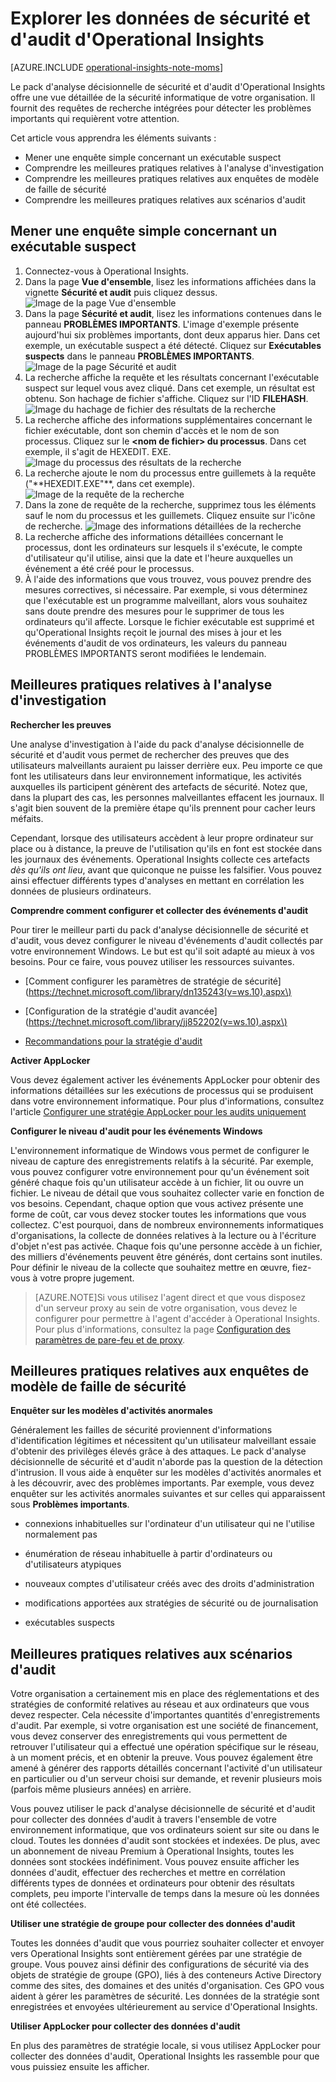 <properties 
   pageTitle="Explorer les données de sécurité et d'audit d'Operational Insights"
   description="Découvrez le pack d'analyse décisionnelle de sécurité et d'audit d'Operational Insights qui vous permet d'obtenir une vue détaillée de la sécurité informatique de votre organisation. Il fournit des requêtes de recherche intégrées pour détecter les problèmes importants qui requièrent votre attention."
   services="operational-insights"
   documentationCenter=""
   authors="bandersmsft"
   manager="jwhit"
   editor="tysonn" /> <tags 
   ms.service="operational-insights"
   ms.devlang="na"
   ms.topic="article"
   ms.tgt_pltfrm="na"
   ms.workload="na"
   ms.date="04/30/2015"
   ms.author="banders" />

# Explorer les données de sécurité et d'audit d'Operational Insights

[AZURE.INCLUDE [operational-insights-note-moms](../includes/operational-insights-note-moms.md)]

Le pack d'analyse décisionnelle de sécurité et d'audit d'Operational Insights offre une vue détaillée de la sécurité informatique de votre organisation. Il fournit des requêtes de recherche intégrées pour détecter les problèmes importants qui requièrent votre attention.

Cet article vous apprendra les éléments suivants :

- Mener une enquête simple concernant un exécutable suspect
- Comprendre les meilleures pratiques relatives à l'analyse d'investigation
- Comprendre les meilleures pratiques relatives aux enquêtes de modèle de faille de sécurité
- Comprendre les meilleures pratiques relatives aux scénarios d'audit

## Mener une enquête simple concernant un exécutable suspect

1. Connectez-vous à Operational Insights.
2. Dans la page **Vue d'ensemble**, lisez les informations affichées dans la vignette **Sécurité et audit** puis cliquez dessus. ![Image de la page Vue d'ensemble](./media/operational-insights-security-audit/sec-audit-dash02.png)
3. Dans la page **Sécurité et audit**, lisez les informations contenues dans le panneau **PROBLÈMES IMPORTANTS**. L'image d'exemple présente aujourd'hui six problèmes importants, dont deux apparus hier. Dans cet exemple, un exécutable suspect a été détecté. Cliquez sur **Exécutables suspects** dans le panneau **PROBLÈMES IMPORTANTS**. ![Image de la page Sécurité et audit](./media/operational-insights-security-audit/sec-audit-dash03.png)
4. La recherche affiche la requête et les résultats concernant l'exécutable suspect sur lequel vous avez cliqué. Dans cet exemple, un résultat est obtenu. Son hachage de fichier s'affiche. Cliquez sur l'ID **FILEHASH**. ![Image du hachage de fichier des résultats de la recherche](./media/operational-insights-security-audit/sec-audit-search01.png) 
5. La recherche affiche des informations supplémentaires concernant le fichier exécutable, dont son chemin d'accès et le nom de son processus. Cliquez sur le **&lt;nom de fichier&gt; du processus**. Dans cet exemple, il s'agit de HEXEDIT. EXE. ![Image du processus des résultats de la recherche](./media/operational-insights-security-audit/sec-audit-search02.png) 
6. La recherche ajoute le nom du processus entre guillemets à la requête \("\*\*HEXEDIT.EXE"\*\*, dans cet exemple\). ![Image de la requête de la recherche](./media/operational-insights-security-audit/sec-audit-search03.png)
7. Dans la zone de requête de la recherche, supprimez tous les éléments sauf le nom du processus et les guillemets. Cliquez ensuite sur l'icône de recherche. ![Image des informations détaillées de la recherche](./media/operational-insights-security-audit/sec-audit-search04.png)
8. La recherche affiche des informations détaillées concernant le processus, dont les ordinateurs sur lesquels il s'exécute, le compte d'utilisateur qu'il utilise, ainsi que la date et l'heure auxquelles un événement a été créé pour le processus.
9. À l'aide des informations que vous trouvez, vous pouvez prendre des mesures correctives, si nécessaire. Par exemple, si vous déterminez que l'exécutable est un programme malveillant, alors vous souhaitez sans doute prendre des mesures pour le supprimer de tous les ordinateurs qu'il affecte. Lorsque le fichier exécutable est supprimé et qu'Operational Insights reçoit le journal des mises à jour et les événements d'audit de vos ordinateurs, les valeurs du panneau PROBLÈMES IMPORTANTS seront modifiées le lendemain.

## Meilleures pratiques relatives à l'analyse d'investigation

**Rechercher les preuves**

Une analyse d'investigation à l'aide du pack d'analyse décisionnelle de sécurité et d'audit vous permet de rechercher des preuves que des utilisateurs malveillants auraient pu laisser derrière eux. Peu importe ce que font les utilisateurs dans leur environnement informatique, les activités auxquelles ils participent génèrent des artefacts de sécurité. Notez que, dans la plupart des cas, les personnes malveillantes effacent les journaux. Il s'agit bien souvent de la première étape qu'ils prennent pour cacher leurs méfaits.

Cependant, lorsque des utilisateurs accèdent à leur propre ordinateur sur place ou à distance, la preuve de l'utilisation qu'ils en font est stockée dans les journaux des événements. Operational Insights collecte ces artefacts *dès qu'ils ont lieu*, avant que quiconque ne puisse les falsifier. Vous pouvez ainsi effectuer différents types d'analyses en mettant en corrélation les données de plusieurs ordinateurs.

**Comprendre comment configurer et collecter des événements d'audit**

Pour tirer le meilleur parti du pack d'analyse décisionnelle de sécurité et d'audit, vous devez configurer le niveau d'événements d'audit collectés par votre environnement Windows. Le but est qu'il soit adapté au mieux à vos besoins. Pour ce faire, vous pouvez utiliser les ressources suivantes.

- [Comment configurer les paramètres de stratégie de sécurité](https://technet.microsoft.com/library/dn135243(v=ws.10).aspx\)

- [Configuration de la stratégie d'audit avancée](https://technet.microsoft.com/library/jj852202(v=ws.10).aspx\)

- [Recommandations pour la stratégie d'audit](https://technet.microsoft.com/library/dn487457.aspx)

**Activer AppLocker**

Vous devez également activer les événements AppLocker pour obtenir des informations détaillées sur les exécutions de processus qui se produisent dans votre environnement informatique. Pour plus d'informations, consultez l'article [Configurer une stratégie AppLocker pour les audits uniquement](https://technet.microsoft.com/library/hh994622.aspx)

**Configurer le niveau d'audit pour les événements Windows**

L'environnement informatique de Windows vous permet de configurer le niveau de capture des enregistrements relatifs à la sécurité. Par exemple, vous pouvez configurer votre environnement pour qu'un événement soit généré chaque fois qu'un utilisateur accède à un fichier, lit ou ouvre un fichier. Le niveau de détail que vous souhaitez collecter varie en fonction de vos besoins. Cependant, chaque option que vous activez présente une forme de coût, car vous devez stocker toutes les informations que vous collectez. C'est pourquoi, dans de nombreux environnements informatiques d'organisations, la collecte de données relatives à la lecture ou à l'écriture d'objet n'est pas activée. Chaque fois qu'une personne accède à un fichier, des milliers d'événements peuvent être générés, dont certains sont inutiles. Pour définir le niveau de la collecte que souhaitez mettre en œuvre, fiez-vous à votre propre jugement.

>[AZURE.NOTE]Si vous utilisez l'agent direct et que vous disposez d'un serveur proxy au sein de votre organisation, vous devez le configurer pour permettre à l'agent d'accéder à Operational Insights. Pour plus d'informations, consultez la page [Configuration des paramètres de pare-feu et de proxy](operational-insights-proxy-firewall.md).

## Meilleures pratiques relatives aux enquêtes de modèle de faille de sécurité

**Enquêter sur les modèles d'activités anormales**

Généralement les failles de sécurité proviennent d'informations d'identification légitimes et nécessitent qu'un utilisateur malveillant essaie d'obtenir des privilèges élevés grâce à des attaques. Le pack d'analyse décisionnelle de sécurité et d'audit n'aborde pas la question de la détection d'intrusion. Il vous aide à enquêter sur les modèles d'activités anormales et à les découvrir, avec des problèmes importants. Par exemple, vous devez enquêter sur les activités anormales suivantes et sur celles qui apparaissent sous **Problèmes importants**.

- connexions inhabituelles sur l'ordinateur d'un utilisateur qui ne l'utilise normalement pas

- énumération de réseau inhabituelle à partir d'ordinateurs ou d'utilisateurs atypiques

- nouveaux comptes d'utilisateur créés avec des droits d'administration

- modifications apportées aux stratégies de sécurité ou de journalisation

- exécutables suspects

## Meilleures pratiques relatives aux scénarios d'audit

Votre organisation a certainement mis en place des réglementations et des stratégies de conformité relatives au réseau et aux ordinateurs que vous devez respecter. Cela nécessite d'importantes quantités d'enregistrements d'audit. Par exemple, si votre organisation est une société de financement, vous devez conserver des enregistrements qui vous permettent de retrouver l'utilisateur qui a effectué une opération spécifique sur le réseau, à un moment précis, et en obtenir la preuve. Vous pouvez également être amené à générer des rapports détaillés concernant l'activité d'un utilisateur en particulier ou d'un serveur choisi sur demande, et revenir plusieurs mois \(parfois même plusieurs années\) en arrière.

Vous pouvez utiliser le pack d'analyse décisionnelle de sécurité et d'audit pour collecter des données d'audit à travers l'ensemble de votre environnement informatique, que vos ordinateurs soient sur site ou dans le cloud. Toutes les données d'audit sont stockées et indexées. De plus, avec un abonnement de niveau Premium à Operational Insights, toutes les données sont stockées indéfiniment. Vous pouvez ensuite afficher les données d'audit, effectuer des recherches et mettre en corrélation différents types de données et ordinateurs pour obtenir des résultats complets, peu importe l'intervalle de temps dans la mesure où les données ont été collectées.

**Utiliser une stratégie de groupe pour collecter des données d'audit**

Toutes les données d'audit que vous pourriez souhaiter collecter et envoyer vers Operational Insights sont entièrement gérées par une stratégie de groupe. Vous pouvez ainsi définir des configurations de sécurité via des objets de stratégie de groupe \(GPO\), liés à des conteneurs Active Directory comme des sites, des domaines et des unités d'organisation. Ces GPO vous aident à gérer les paramètres de sécurité. Les données de la stratégie sont enregistrées et envoyées ultérieurement au service d'Operational Insights.

**Utiliser AppLocker pour collecter des données d'audit**

En plus des paramètres de stratégie locale, si vous utilisez AppLocker pour collecter des données d'audit, Operational Insights les rassemble pour que vous puissiez ensuite les afficher.

<!--HONumber=54-->
